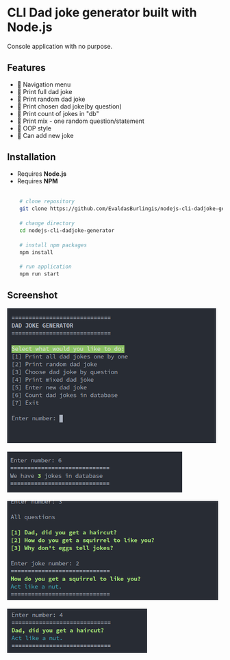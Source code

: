 # CLI Dad joke generator built with Node.js

Console application with no purpose.

## Features

* :pushpin: Navigation menu
* :pushpin: Print full dad joke
* :pushpin: Print random dad joke
* :pushpin: Print chosen dad joke(by question)
* :pushpin: Print count of jokes in "db"
* :pushpin: Print mix - one random question/statement
* :pushpin: OOP style
* :pushpin: Can add new joke

## Installation

* Requires **Node.js**
* Requires **NPM**

```bash

    # clone repository
    git clone https://github.com/EvaldasBurlingis/nodejs-cli-dadjoke-generator

    # change directory
    cd nodejs-cli-dadjoke-generator

    # install npm packages
    npm install

    # run application
    npm run start
```

## Screenshot

<div>
    <img src="assets/start.png"/>
    <br/>
    <br/>
    <img src="assets/jokes-in-db.png"/>
    <br/>
    <br/>
    <img src="assets/selected-joke.png"/>
    <br/>
    <br/>
    <img src="assets/mixed-joke.png"/>
</div>